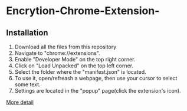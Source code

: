 # Encrytion-Chrome-Extension-
<h2>Installation</h2>
<ol>
  <li>Download all the files from this repository</li>
  <li>Navigate to "chrome://extensions".</li>
  <li>Enable "Developer Mode" on the top right corner.</li>
  <li>Click on "Load Unpacked" on the top left corner.</li>
  <li>Select the folder where the "manifest.json" is located.</li>
  <li>To use it, open/refreash a webpage, then use your cursor to select some text.</li>
  <li>Settings are located in the "popup" page(click the extension's icon).</li>
</ol>
<a href="https://webkul.com/blog/how-to-install-the-unpacked-extension-in-chrome/">More detail</a>
